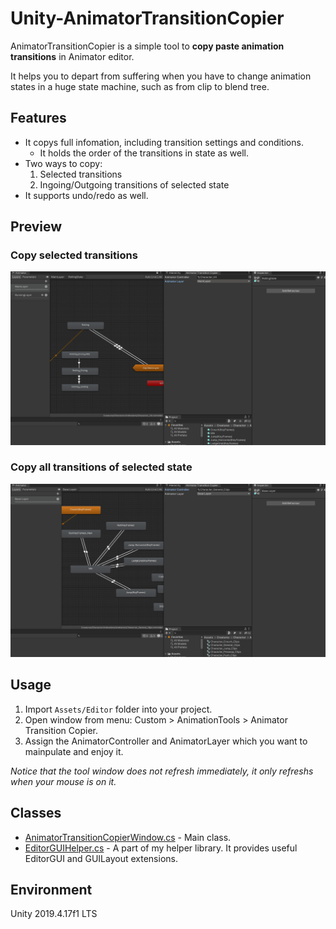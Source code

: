 # Unity-AnimatorTransitionCopier
AnimatorTransitionCopier is a simple tool to **copy paste animation transitions** in Animator editor.

It helps you to depart from suffering when you have to change animation states in a huge state machine, such as from clip to blend tree.

## Features
* It copys full infomation, including transition settings and conditions.
    * It holds the order of the transitions in state as well.
* Two ways to copy:
    1. Selected transitions
    2. Ingoing/Outgoing transitions of selected state 
* It supports undo/redo as well.

## Preview
### Copy selected transitions
![](./images/copy_selected_transitions.gif)
### Copy all transitions of selected state
![](./images/copy_selected_state.gif)

## Usage
1. Import `Assets/Editor` folder into your project.
2. Open window from menu: Custom > AnimationTools > Animator Transition Copier.
3. Assign the AnimatorController and AnimatorLayer which you want to mainpulate and enjoy it.

*Notice that the tool window does not refresh immediately, it only refreshs when your mouse is on it.*

## Classes
* [AnimatorTransitionCopierWindow.cs](./Assets/Editor/AnimatorTransitionCopierWindow.cs) - Main class.
* [EditorGUIHelper.cs](./Assets/Editor/EditorGUIHelper.cs) - A part of my helper library. It provides useful EditorGUI and GUILayout extensions.

## Environment
Unity 2019.4.17f1 LTS
